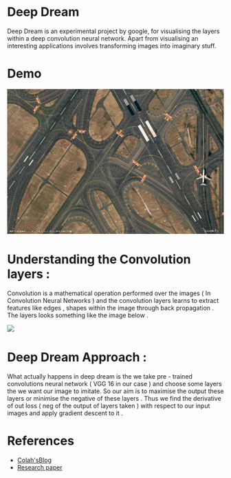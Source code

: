 # Deep Dream
Deep Dream is an experimental project by google, for visualising the layers within a deep convolution neural network. Apart from visualising an interesting applications involves transforming images into imaginary stuff.

# Demo
![Demo](/Gallery/demo.gif?raw=true)
# Understanding the Convolution layers :
Convolution is a mathematical operation performed over the images ( In Convolution Neural Networks ) and the convolution layers learns to extract features like edges , shapes within the image through back propagation . The layers looks something like the image below .
<p align='centre'>
  <img src='./Gallery/convolution_layers.jpg'>
</p>


# Deep Dream Approach :
What actually happens in deep dream is the we take pre - trained convolutions neural network ( VGG 16  in our case ) and choose some layers the we want our image to imitate. So our aim is to maximise the output these layers or minimise the negative of these layers . Thus we find the derivative of out loss ( neg of the output of layers taken ) with respect to our input images and apply gradient descent to it .

# References
- [Colah'sBlog](https://web.archive.org/web/20150703064823/http://googleresearch.blogspot.co.uk/2015/06/inceptionism-going-deeper-into-neural.html)
- [Research paper](https://arxiv.org/pdf/1409.4842.pdf)
